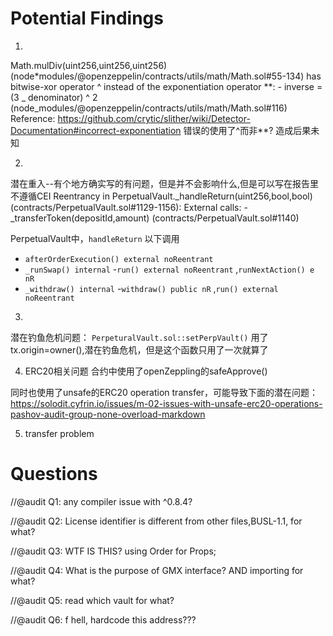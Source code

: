 # Potential Findings

1. 

Math.mulDiv(uint256,uint256,uint256) (node\*modules/@openzeppelin/contracts/utils/math/Math.sol#55-134) has bitwise-xor operator ^ instead of the exponentiation operator \*\*: - inverse = (3 \_ denominator) ^ 2 (node_modules/@openzeppelin/contracts/utils/math/Math.sol#116)
Reference: https://github.com/crytic/slither/wiki/Detector-Documentation#incorrect-exponentiation
错误的使用了^而非\*\*?
造成后果未知

2.  

潜在重入--有个地方确实写的有问题，但是并不会影响什么,但是可以写在报告里不遵循CEI
Reentrancy in PerpetualVault._handleReturn(uint256,bool,bool) (contracts/PerpetualVault.sol#1129-1156):
        External calls:
        - _transferToken(depositId,amount) (contracts/PerpetualVault.sol#1140)


PerpetualVault中，`handleReturn` 以下调用
- `afterOrderExecution() external noReentrant`
- `_runSwap() internal` -`run() external noReentrant` ,`runNextAction() e nR`
- `_withdraw() internal` -`withdraw() public nR` ,`run() external noReentrant`

3. 

潜在钓鱼危机问题：
`PerpeturalVault.sol::setPerpVault()` 用了tx.origin=owner(),潜在钓鱼危机，但是这个函数只用了一次就算了



4. ERC20相关问题
合约中使用了openZeppling的safeApprove()

同时也使用了unsafe的ERC20 operation transfer，可能导致下面的潜在问题：
https://solodit.cyfrin.io/issues/m-02-issues-with-unsafe-erc20-operations-pashov-audit-group-none-overload-markdown

5. transfer problem



# Questions
//@audit Q1: any compiler issue with ^0.8.4?

//@audit Q2: License identifier is different from other files,BUSL-1.1, for what?

//@audit Q3: WTF IS THIS? using Order for Props;

//@audit Q4: What is the purpose of GMX interface? AND importing for what?

//@audit Q5: read which vault for what?

//@audit Q6: f hell, hardcode this address???